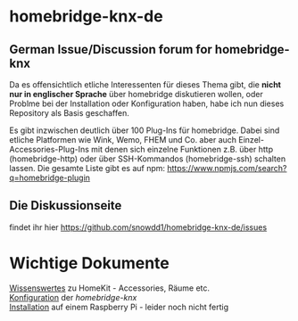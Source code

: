 # homebridge-knx-de
## German Issue/Discussion forum for homebridge-knx
Da es offensichtlich etliche Interessenten für dieses Thema gibt, die **nicht nur in englischer Sprache** über homebridge diskutieren wollen, oder Problme bei der Installation oder Konfiguration haben, habe ich nun dieses Repository als Basis geschaffen.

Es gibt inzwischen deutlich über 100 Plug-Ins für homebridge. Dabei sind etliche Platformen wie Wink, Wemo, FHEM und Co. aber auch Einzel-Accessories-Plug-Ins mit denen sich einzelne Funktionen z.B. über http (homebridge-http) oder über SSH-Kommandos (homebridge-ssh) schalten lassen. 
Die gesamte Liste gibt es auf npm: https://www.npmjs.com/search?q=homebridge-plugin

## Die Diskussionseite 
findet ihr hier https://github.com/snowdd1/homebridge-knx-de/issues

# Wichtige Dokumente

[Wissenswertes](Raeume%20etc.md) zu HomeKit - Accessories, Räume etc.  
[Konfiguration](Konfiguration.md) der *homebridge-knx*   
[Installation](Installation.md) auf einem Raspberry Pi - leider noch nicht fertig  
 

